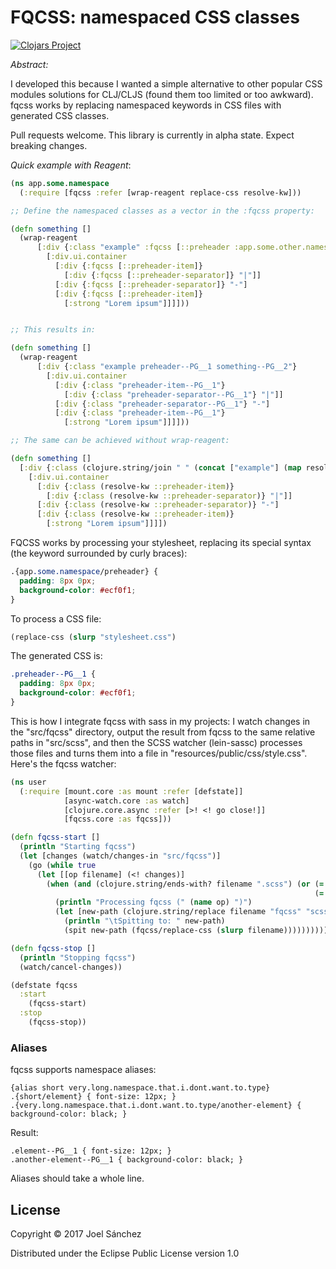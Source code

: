 # FQCSS: namespaced CSS classes

[![Clojars Project](https://img.shields.io/clojars/v/fqcss.svg)](https://clojars.org/fqcss)

*Abstract:*

I developed this because I wanted a simple alternative to other popular CSS modules solutions for CLJ/CLJS (found them too limited or too awkward). fqcss works by replacing namespaced keywords in CSS files with generated CSS classes.

Pull requests welcome. This library is currently in alpha state. Expect breaking changes.

*Quick example with Reagent*:

```Clojure
(ns app.some.namespace
  (:require [fqcss :refer [wrap-reagent replace-css resolve-kw]))

;; Define the namespaced classes as a vector in the :fqcss property:

(defn something []
  (wrap-reagent
      [:div {:class "example" :fqcss [::preheader :app.some.other.namespace/something]}
        [:div.ui.container
          [:div {:fqcss [::preheader-item]}
            [:div {:fqcss [::preheader-separator]} "|"]]
          [:div {:fqcss [::preheader-separator]} "-"]
          [:div {:fqcss [::preheader-item]}
            [:strong "Lorem ipsum"]]]]))


;; This results in:

(defn something []
  (wrap-reagent
      [:div {:class "example preheader--PG__1 something--PG__2"}
        [:div.ui.container
          [:div {:class "preheader-item--PG__1"}
            [:div {:class "preheader-separator--PG__1"} "|"]]
          [:div {:class "preheader-separator--PG__1"} "-"]
          [:div {:class "preheader-item--PG__1"}
            [:strong "Lorem ipsum"]]]]))

;; The same can be achieved without wrap-reagent:

(defn something []
  [:div {:class (clojure.string/join " " (concat ["example"] (map resolve-kw [::preheader :app.some.other.namespace/something])))}
    [:div.ui.container
      [:div {:class (resolve-kw ::preheader-item)}
        [:div {:class (resolve-kw ::preheader-separator)} "|"]]
      [:div {:class (resolve-kw ::preheader-separator)} "-"]
      [:div {:class (resolve-kw ::preheader-item)}
        [:strong "Lorem ipsum"]]]])
```

FQCSS works by processing your stylesheet, replacing its special syntax (the keyword surrounded by curly braces):

```CSS
.{app.some.namespace/preheader} {
  padding: 8px 0px;
  background-color: #ecf0f1;
}
```

To process a CSS file:

```Clojure
(replace-css (slurp "stylesheet.css")

```

The generated CSS is:

```CSS
.preheader--PG__1 {
  padding: 8px 0px;
  background-color: #ecf0f1;
}
```

This is how I integrate fqcss with sass in my projects: I watch changes in the "src/fqcss" directory, output the result from fqcss to the same relative paths in "src/scss", and then the SCSS watcher (lein-sassc) processes those files and turns them into a file in "resources/public/css/style.css". Here's the fqcss watcher:

```Clojure
(ns user
  (:require [mount.core :as mount :refer [defstate]]
            [async-watch.core :as watch]
            [clojure.core.async :refer [>! <! go close!]]
            [fqcss.core :as fqcss]))

(defn fqcss-start []
  (println "Starting fqcss")
  (let [changes (watch/changes-in "src/fqcss")]
    (go (while true
      (let [[op filename] (<! changes)]
        (when (and (clojure.string/ends-with? filename ".scss") (or (= (name op) "modify")
                                                                    (= (name op) "create")))
          (println "Processing fqcss (" (name op) ")")
          (let [new-path (clojure.string/replace filename "fqcss" "scss")]
            (println "\tSpitting to: " new-path)
            (spit new-path (fqcss/replace-css (slurp filename))))))))))

(defn fqcss-stop []
  (println "Stopping fqcss")
  (watch/cancel-changes))

(defstate fqcss
  :start
    (fqcss-start)
  :stop
    (fqcss-stop))
```

### Aliases

fqcss supports namespace aliases:

```
{alias short very.long.namespace.that.i.dont.want.to.type}
.{short/element} { font-size: 12px; }
.{very.long.namespace.that.i.dont.want.to.type/another-element} { background-color: black; }
```

Result:

```
.element--PG__1 { font-size: 12px; }
.another-element--PG__1 { background-color: black; }
```

Aliases should take a whole line.


## License

Copyright © 2017 Joel Sánchez

Distributed under the Eclipse Public License version 1.0
